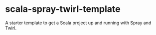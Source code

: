 # scala-spray-twirl-template
A starter template to get a Scala project up and running with Spray and Twirl.
